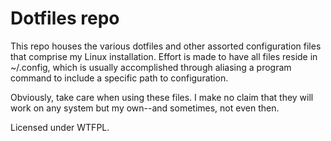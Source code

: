# Dotfiles repo

This repo houses the various dotfiles and other assorted configuration files that comprise my Linux installation. Effort is made to have all files reside in ~/.config, which is usually accomplished through aliasing a program command to include a specific path to configuration.

Obviously, take care when using these files. I make no claim that they will work on any system but my own--and sometimes, not even then.

Licensed under WTFPL.

